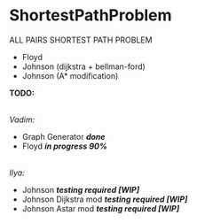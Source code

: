 
# ShortestPathProblem
ALL PAIRS SHORTEST PATH PROBLEM 
- Floyd
- Johnson (dijkstra + bellman-ford)
- Johnson (A* modification)

**TODO:** 

<br> *Vadim:* 
- Graph Generator ***done***
- Floyd ***in progress 90%***

<br> *Ilya:* 
- Johnson ***testing required [WIP]***
- Johnson Dijkstra mod ***testing required [WIP]***
- Johnson Astar mod ***testing required [WIP]***
